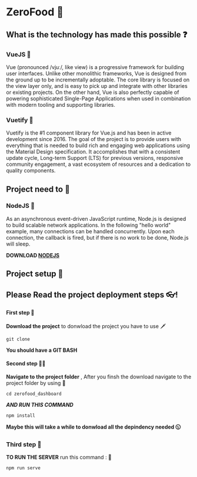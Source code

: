 # ZeroFood 🥘

## What is the technology has made this possible ❓

### VueJS 🌄

Vue (pronounced /vjuː/, like view) is a progressive framework for building user interfaces. Unlike other monolithic frameworks, Vue is designed from the ground up to be incrementally adoptable. The core library is focused on the view layer only, and is easy to pick up and integrate with other libraries or existing projects. On the other hand, Vue is also perfectly capable of powering sophisticated Single-Page Applications when used in combination with modern tooling and supporting libraries.

### Vuetify 🌈

Vuetify is the #1 component library for Vue.js and has been in active development since 2016. The goal of the project is to provide users with everything that is needed to build rich and engaging web applications using the Material Design specification. It accomplishes that with a consistent update cycle, Long-term Support (LTS) for previous versions, responsive community engagement, a vast ecosystem of resources and a dedication to quality components.

## Project need to 🚁

### NodeJS 🚒

As an asynchronous event-driven JavaScript runtime, Node.js is designed to build scalable network applications. In the following "hello world" example, many connections can be handled concurrently. Upon each connection, the callback is fired, but if there is no work to be done, Node.js will sleep.

**DOWNLOAD [NODEJS](https://nodejs.org/dist/v13.1.0/node-v13.1.0-x64.msi)**

## Project setup 🙌

## **Please Read the project deployment steps 👓!**

#### First step 🙋

**Download the project** to donwload the project you have to use 🗡

```
git clone
```

**You should have a GIT BASH**

#### Second step 🙋‍♂

**Navigate to the project folder** , After you finsh the download navigate to the project folder by using 🍜

```
cd zerofood_dashboard
```

**_AND RUN THIS COMMAND_**

```
npm install
```

**Maybe this will take a while to donwload all the depindency needed 🕥**

### Third step 💁

**TO RUN THE SERVER** run this command : 🏃

```
npm run serve
```
